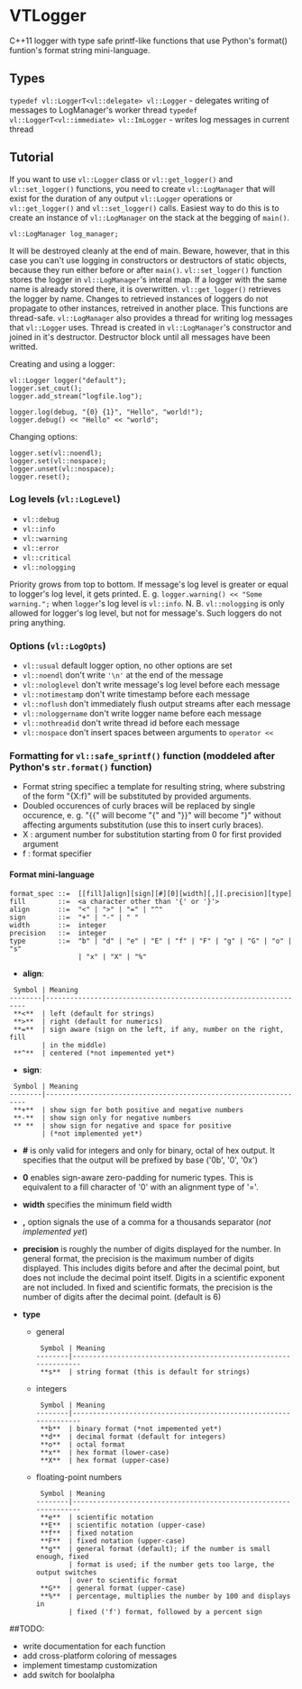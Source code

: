 # VTLogger

C++11 logger with type safe printf-like functions that use Python's format() funtion's format string mini-language.

## Types
`typedef vl::LoggerT<vl::delegate> vl::Logger` - delegates writing of messages to LogManager's worker thread
`typedef vl::LoggerT<vl::immediate> vl::ImLogger` - writes log messages in current thread

## Tutorial
If you want to use `vl::Logger` class or `vl::get_logger()` and `vl::set_logger()` functions, you need to create `vl::LogManager` that will exist for the duration of any output `vl::Logger` operations or `vl::get_logger()` and `vl::set_logger()` calls. Easiest way to do this is to create an instance of `vl::LogManager` on the stack at the begging of `main()`.

    vl::LogManager log_manager;

It will be destroyed cleanly at the end of main. Beware, however, that in this case you can't use logging in constructors or destructors of static objects, because they run either before or after `main()`.
`vl::set_logger()` function stores the logger in `vl::LogManager`'s interal map. If a logger with the same name is already stored there, it is overwritten. `vl::get_logger()` retrieves the logger by name. Changes to retrieved instances of loggers do not propagate to other instances, retreived in another place. This functions are thread-safe.
`vl::LogManager` also provides a thread for writing log messages that `vl::Logger` uses. Thread is created in `vl::LogManager`'s constructor and joined in it's destructor. Destructor block until all messages have been writted.

Creating and using a logger:

    vl::Logger logger("default");
    logger.set_cout();
    logger.add_stream("logfile.log");

    logger.log(debug, "{0} {1}", "Hello", "world!");
    logger.debug() << "Hello" << "world";

Changing options:

    logger.set(vl::noendl);
    logger.set(vl::nospace);
    logger.unset(vl::nospace);
    logger.reset();

### Log levels (`vl::LogLevel`)

* `vl::debug`
* `vl::info`
* `vl::warning`
* `vl::error`
* `vl::critical`
* `vl::nologging`

Priority grows from top to bottom. If message's log level is greater or equal to logger's log level, it gets printed. E. g. `logger.warning() << "Some warning.";` when `logger`'s log level is `vl::info`.
N. B. `vl::nologging` is only allowed for logger's log level, but not for message's. Such loggers do not pring anything.

### Options (`vl::LogOpts`)

* `vl::usual`           default logger option, no other options are set
* `vl::noendl`          don't write `'\n'` at the end of the message
* `vl::nologlevel`      don't write message's log level before each message
* `vl::notimestamp`     don't write timestamp before each message
* `vl::noflush`         don't immediately flush output streams after each message
* `vl::nologgername`    don't write logger name before each message
* `vl::nothreadid`      don't write thread id before each message
* `vl::nospace`         don't insert spaces between arguments to `operator <<`

### Formatting for `vl::safe_sprintf()` function (moddeled after Python's `str.format()` function)
* Format string specifiec a template for resulting string, where substring of the form "{X:f}" will be
  substituted by provided arguments.
* Doubled occurences of curly braces will be replaced by single occurence, e. g. "{{" will become "{" and
  "}}" will become "}" without affecting arguments substitution (use this to insert curly braces).
* X : argument number for substitution starting from 0 for first provided argument
* f : format specifier

#### Format mini-language

```
format_spec ::=  [[fill]align][sign][#][0][width][,][.precision][type]
fill        ::=  <a character other than '{' or '}'>
align       ::=  "<" | ">" | "=" | "^"
sign        ::=  "+" | "-" | " "
width       ::=  integer
precision   ::=  integer
type        ::=  "b" | "d" | "e" | "E" | "f" | "F" | "g" | "G" | "o" | "s"
                 | "x" | "X" | "%"
```

* **align**:

```
 Symbol | Meaning
--------|-----------------------------------------------------------------
 **<**  | left (default for strings)
 **>**  | right (default for numerics)
 **=**  | sign aware (sign on the left, if any, number on the right, fill
        | in the middle)
 **^**  | centered (*not impemented yet*)
```

* **sign**:

```
 Symbol | Meaning
--------|-----------------------------------------------------------------
 **+**  | show sign for both positive and negative numbers
 **-**  | show sign only for negative numbers
 ** **  | show sign for negative and space for positive
        | (*not implemented yet*)
```

* **#** is only valid for integers and only for binary, octal of hex output. It specifies that the output will be prefixed by base ('0b', '0', '0x')

* **0** enables sign-aware zero-padding for numeric types. This is equivalent to a fill character of '0' with an alignment type of '='.

* **width** specifies the minimum field width

* **,** option signals the use of a comma for a thousands separator (*not implemented yet*)

* **precision** is roughly the number of digits displayed for the number. In general format, the precision is the maximum number of digits displayed. This includes digits before and after the decimal point, but does not include the decimal point itself. Digits in a scientific exponent are not included. In fixed and scientific formats, the precision is the number of digits after the decimal point. (default is 6)

* **type**

  * general

    ```
     Symbol | Meaning
    --------|-----------------------------------------------------------------
     **s**  | string format (this is default for strings)
    ```

  * integers

    ```
     Symbol | Meaning
    --------|-----------------------------------------------------------------
     **b**  | binary format (*not impemented yet*)
     **d**  | decimal format (default for integers)
     **o**  | octal format
     **x**  | hex format (lower-case)
     **X**  | hex format (upper-case)
    ```

  * floating-point numbers

    ```
     Symbol | Meaning
    --------|-----------------------------------------------------------------
     **e**  | scientific notation
     **E**  | scientific notation (upper-case)
     **f**  | fixed notation
     **F**  | fixed notation (upper-case)
     **g**  | general format (default); if the number is small enough, fixed
            | format is used; if the number gets too large, the output switches
            | over to scientific format
     **G**  | general format (upper-case)
     **%**  | percentage, multiplies the number by 100 and displays in
            | fixed ('f') format, followed by a percent sign
    ```

##TODO:

* write documentation for each function
* add cross-platform coloring of messages
* implement timestamp customization
* add switch for boolalpha

